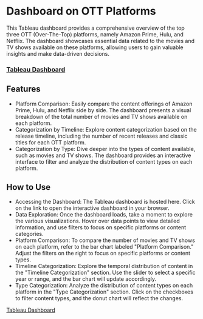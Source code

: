 # Dashboard on OTT Platforms
This Tableau dashboard provides a comprehensive overview of the top three OTT (Over-The-Top) platforms, namely Amazon Prime, Hulu, and Netflix. The dashboard showcases essential data related to the movies and TV shows available on these platforms, allowing users to gain valuable insights and make data-driven decisions.

### <a href='https://public.tableau.com/app/profile/pavithra.moorthy3267/viz/G24_OTTPlatforms/Dashboard1'> Tableau Dashboard </a>

## Features
* Platform Comparison: Easily compare the content offerings of Amazon Prime, Hulu, and Netflix side by side. The dashboard presents a visual breakdown of the total number of movies and TV shows available on each platform.
* Categorization by Timeline: Explore content categorization based on the release timeline, including the number of recent releases and classic titles for each OTT platform.
* Categorization by Type: Dive deeper into the types of content available, such as movies and TV shows. The dashboard provides an interactive interface to filter and analyze the distribution of content types on each platform.

## How to Use
* Accessing the Dashboard: The Tableau dashboard is hosted here. Click on the link to open the interactive dashboard in your browser.
* Data Exploration: Once the dashboard loads, take a moment to explore the various visualizations. Hover over data points to view detailed information, and use filters to focus on specific platforms or content categories.
* Platform Comparison: To compare the number of movies and TV shows on each platform, refer to the bar chart labeled "Platform Comparison." Adjust the filters on the right to focus on specific platforms or content types.
* Timeline Categorization: Explore the temporal distribution of content in the "Timeline Categorization" section. Use the slider to select a specific year or range, and the bar chart will update accordingly.
* Type Categorization: Analyze the distribution of content types on each platform in the "Type Categorization" section. Click on the checkboxes to filter content types, and the donut chart will reflect the changes.

<a href='https://public.tableau.com/app/profile/pavithra.moorthy3267/viz/G24_OTTPlatforms/Dashboard1'> Tableau Dashboard </a>
